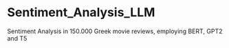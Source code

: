 # Sentiment_Analysis_LLM
Sentiment Analysis in 150.000 Greek movie reviews, employing BERT, GPT2 and T5
